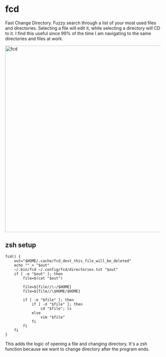 # fcd
Fast Change Directory.
Fuzzy search through a list of your most used files and directories. Selecting a file will edit it, while selecting a directory will CD to it. I find this useful since 99% of the time I am navigating to the same directories and files at work.

<img width="603" alt="fcd" src="https://user-images.githubusercontent.com/83528263/160433582-e6ddacab-0219-4b73-a959-a0ed17c03ade.png">


## zsh setup

```
fcd() {
    out="$HOME/.cache/fcd_dest_this_file_will_be_deleted"
    echo "" > "$out"
    ~/.bin/fcd ~/.config/fcd/directories.txt "$out"
    if [ -e "$out" ]; then
        file=$(cat "$out")

        file=${file//\~/$HOME}
        file=${file//\$HOME/$HOME}

        if [ -e "$file" ]; then
            if [ -d "$file" ]; then
                cd "$file"; ls
            else
                vim "$file"
            fi
        fi
    fi
}
```

This adds the logic of opening a file and changing directory.
It's a zsh function because we want to change directory after the program ends.
